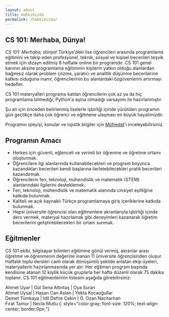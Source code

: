 ```yaml
---
layout: about
title: Hakkımızda
permalink: /hakkimizda/
---
```


## CS 101: Merhaba, Dünya!

_CS 101: Merhaba, dünya!_ Türkiye'deki lise öğrencileri arasında programlama eğitimini ve takip eden profesyonel, teknik, sosyal ve kişisel becerileri teşvik etmek için dizayn edilmiş 8 haftalık online bir programdır. CS 101 genel kanının aksine programlama eğitiminin kişilerin yatkın olduğu alanlardan bağımsız olarak problem çözme, yaratıcı ve analitik düşünme becerilerine katkısı olduğuna inanır, öğrencilerinin bu alanlardaki özgüvenlerini artırmayı hedefler.

CS 101 materyalleri programa katılan öğrencilerin çok az ya da hiç programlama bilmediği, Python'a aşina olmadığı varsayımı ile hazırlanmıştır.

Şu an için önceden belirlenmiş liselerle işbirliği içinde yürütülen programın gün geçtikçe daha çok öğrenci ve eğitmene ulaşması en büyük hayalimizdir.

Programın işleyişi, konular ve lojistik bilgiler için [Müfredat](/mufredat/)'ı inceleyebilirsiniz.
<!--{% link _posts/2020-09-20-syllabus.md %}-->
## Programın Amacı

- Herkes için güvenli, eğlenceli ve verimli bir öğrenme ve öğretme ortamı oluşturmak.
- Öğrencilere ilgi alanlarında kullanabilecekleri ve program boyunca kazandıkları becerileri kendi başlarına ilerletebilecekleri pratik becerileri kazandırmak.
- Öğrencilerin fen, teknoloji, mühendislik ve matematik (STEM) alanlarındaki ilgilerini desteklemek.
- Fen, teknoloji, mühendislik ve matematik alanında cinsiyet eşitliğine katkıda bulunmak.
- Kaliteli ve açık kaynaklı Türkçe programlamaya giriş içeriklerine katkıda bulunmak.
- Hepsi üniversite öğrencisi olan eğitmenlere akranlarıyla işbirliği içinde ders vermek, materyal hazırlamak gibi deneyimleri kazanarak öğretim becerilerini geliştirebilecekleri bir ortam sunmak.

## Eğitmenler

<!-- may refactor this bit to a more About like page -->

CS 101 ekibi, bilgisayar bilimleri eğitimine gönül vermiş, akranlar arası öğretme ve öğrenmenin değerine inanan 11 üniversite öğrencisinden oluşur. Haftalık toplu dersleri canlı olarak dönüşümlü şekilde anlatan ekip üyeleri, materyallerin hazırlanmasında yer alır. Her eğitmen program başında kendisine atanan 12 <!-- todo: add exact number --> kişilik küçük gruplarla her hafta düzenli olarak 75 dakika toplanır. CS 101 eğitmenlerinin listesini aşağıda görebilirsiniz:


 Ahmet Uyar | Gül Sena Altıntaş  | Oya Suran   
 Ahmet Uysal | Hasan Can Aslan  | Yekta Kocaoğullar   
 Demet Tümkaya | İdil Defne Çekin  | Ö. Ozan Nacitarhan   
 Fırat Tamur | Necla Mutlu 
{: style="color:gray; font-size: 120%; text-align: center; border:0px;"}

